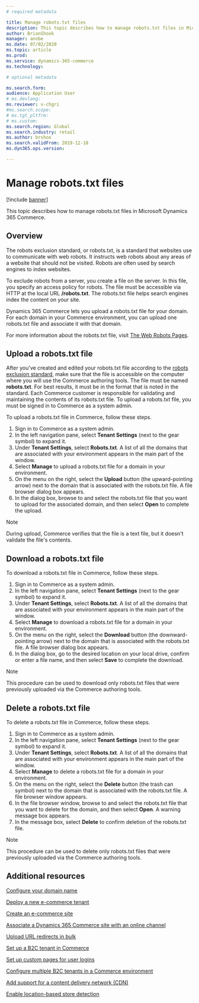 ```yaml
---
# required metadata

title: Manage robots.txt files
description: This topic describes how to manage robots.txt files in Microsoft Dynamics 365 Commerce.
author: BrianShook
manager: annbe
ms.date: 07/02/2020
ms.topic: article
ms.prod: 
ms.service: dynamics-365-commerce
ms.technology: 

# optional metadata

ms.search.form:  
audience: Application User
# ms.devlang: 
ms.reviewer: v-chgri
#ms.search.scope: 
# ms.tgt_pltfrm: 
# ms.custom: 
ms.search.region: Global
ms.search.industry: retail
ms.author: brshoo
ms.search.validFrom: 2019-12-18
ms.dyn365.ops.version: 

---
```


# Manage robots.txt files


[!include [banner](includes/banner.md)]

This topic describes how to manage robots.txt files in Microsoft Dynamics 365 Commerce.

## Overview

The robots exclusion standard, or robots.txt, is a standard that websites use to communicate with web robots. It instructs web robots about any areas of a website that should not be visited. Robots are often used by search engines to index websites.

To exclude robots from a server, you create a file on the server. In this file, you specify an access policy for robots. The file must be accessible via HTTP at the local URL **/robots.txt**. The robots.txt file helps search engines index the content on your site.

Dynamics 365 Commerce lets you upload a robots.txt file for your domain. For each domain in your Commerce environment, you can upload one robots.txt file and associate it with that domain.

For more information about the robots.txt file, visit [The Web Robots Pages](https://www.robotstxt.org/).

## Upload a robots.txt file

After you've created and edited your robots.txt file according to the [robots exclusion standard](https://www.robotstxt.org/orig.html), make sure that the file is accessible on the computer where you will use the Commerce authoring tools. The file must be named **robots.txt**. For best results, it must be in the format that is noted in the standard. Each Commerce customer is responsible for validating and maintaining the contents of its robots.txt file. To upload a robots.txt file, you must be signed in to Commerce as a system admin.

To upload a robots.txt file in Commerce, follow these steps.

1. Sign in to Commerce as a system admin.
2. In the left navigation pane, select **Tenant Settings** (next to the gear symbol) to expand it.
3. Under **Tenant Settings**, select **Robots.txt**. A list of all the domains that are associated with your environment appears in the main part of the window.
4. Select **Manage** to upload a robots.txt file for a domain in your environment.
5. On the menu on the right, select the **Upload** button (the upward-pointing arrow) next to the domain that is associated with the robots.txt file. A file browser dialog box appears.
6. In the dialog box, browse to and select the robots.txt file that you want to upload for the associated domain, and then select **Open** to complete the upload.

> [!NOTE] 
> During upload, Commerce verifies that the file is a text file, but it doesn't validate the file's contents.

## Download a robots.txt file

To download a robots.txt file in Commerce, follow these steps.

1. Sign in to Commerce as a system admin.
2. In the left navigation pane, select **Tenant Settings** (next to the gear symbol) to expand it.
3. Under **Tenant Settings**, select **Robots.txt**. A list of all the domains that are associated with your environment appears in the main part of the window.
4. Select **Manage** to download a robots.txt file for a domain in your environment.
5. On the menu on the right, select the **Download** button (the downward-pointing arrow) next to the domain that is associated with the robots.txt file. A file browser dialog box appears.
6. In the dialog box, go to the desired location on your local drive, confirm or enter a file name, and then select **Save** to complete the download.

> [!NOTE]
> This procedure can be used to download only robots.txt files that were previously uploaded via the Commerce authoring tools.

## Delete a robots.txt file

To delete a robots.txt file in Commerce, follow these steps.

1. Sign in to Commerce as a system admin.
2. In the left navigation pane, select **Tenant Settings** (next to the gear symbol) to expand it.
3. Under **Tenant Settings**, select **Robots.txt**. A list of all the domains that are associated with your environment appears in the main part of the window.
4. Select **Manage** to delete a robots.txt file for a domain in your environment.
5. On the menu on the right, select the **Delete** button (the trash can symbol) next to the domain that is associated with the robots.txt file. A file browser window appears.
6. In the file browser window, browse to and select the robots.txt file that you want to delete for the domain, and then select **Open**. A warning message box appears.
7. In the message box, select **Delete** to confirm deletion of the robots.txt file.

> [!NOTE] 
> This procedure can be used to delete only robots.txt files that were previously uploaded via the Commerce authoring tools.

## Additional resources

[Configure your domain name](configure-your-domain-name.md)

[Deploy a new e-commerce tenant](deploy-ecommerce-site.md)

[Create an e-commerce site](create-ecommerce-site.md)

[Associate a Dynamics 365 Commerce site with an online channel](associate-site-online-store.md)

[Upload URL redirects in bulk](upload-bulk-redirects.md)

[Set up a B2C tenant in Commerce](set-up-B2C-tenant.md)

[Set up custom pages for user logins](custom-pages-user-logins.md)

[Configure multiple B2C tenants in a Commerce environment](configure-multi-B2C-tenants.md)

[Add support for a content delivery network (CDN)](add-cdn-support.md)

[Enable location-based store detection](enable-store-detection.md)
